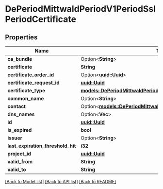 # DePeriodMittwaldPeriodV1PeriodSslPeriodCertificate

## Properties

Name | Type | Description | Notes
------------ | ------------- | ------------- | -------------
**ca_bundle** | Option<**String**> |  | [optional]
**certificate** | **String** |  | 
**certificate_order_id** | Option<[**uuid::Uuid**](uuid::Uuid.md)> |  | [optional]
**certificate_request_id** | [**uuid::Uuid**](uuid::Uuid.md) |  | 
**certificate_type** | [**models::DePeriodMittwaldPeriodV1PeriodSslPeriodCertificateType**](de.mittwald.v1.ssl.CertificateType.md) |  | 
**common_name** | Option<**String**> |  | [optional]
**contact** | Option<[**models::DePeriodMittwaldPeriodV1PeriodSslPeriodContact**](de.mittwald.v1.ssl.Contact.md)> |  | [optional]
**dns_names** | Option<**Vec<String>**> |  | [optional]
**id** | [**uuid::Uuid**](uuid::Uuid.md) |  | 
**is_expired** | **bool** |  | 
**issuer** | Option<**String**> |  | [optional]
**last_expiration_threshold_hit** | **i32** |  | 
**project_id** | [**uuid::Uuid**](uuid::Uuid.md) |  | 
**valid_from** | **String** |  | 
**valid_to** | **String** |  | 

[[Back to Model list]](../README.md#documentation-for-models) [[Back to API list]](../README.md#documentation-for-api-endpoints) [[Back to README]](../README.md)



